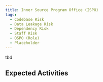 ```yaml
---
title: Inner Source Program Office (ISPO)
tags:
  - Codebase Risk
  - Data Leakage Risk
  - Dependency Risk
  - Staff Risk
  - OSPO (Role)
  - Placeholder
---
```


tbd



## Expected Activities

<BokTagList tag="ISPO (Role)" filter="Activities" />